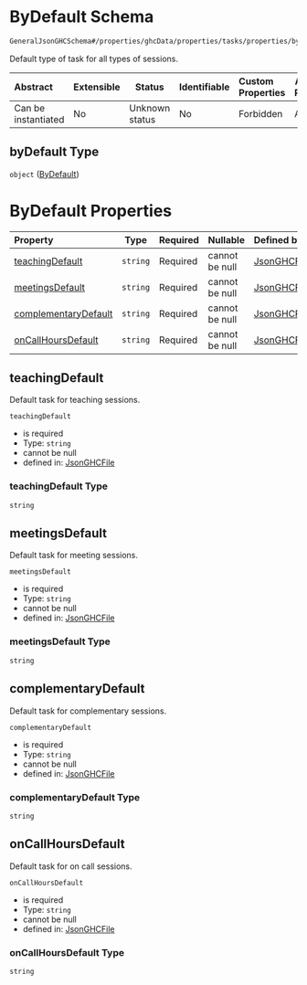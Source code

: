# ByDefault Schema

```txt
GeneralJsonGHCSchema#/properties/ghcData/properties/tasks/properties/byDefault
```

Default type of task for all types of sessions.


| Abstract            | Extensible | Status         | Identifiable | Custom Properties | Additional Properties | Access Restrictions | Defined In                                                         |
| :------------------ | ---------- | -------------- | ------------ | :---------------- | --------------------- | ------------------- | ------------------------------------------------------------------ |
| Can be instantiated | No         | Unknown status | No           | Forbidden         | Allowed               | none                | [ghc.schema.json\*](../out/ghc.schema.json "open original schema") |

## byDefault Type

`object` ([ByDefault](ghc-properties-ghcdata-properties-tasks-properties-bydefault.md))

# ByDefault Properties

| Property                                      | Type     | Required | Nullable       | Defined by                                                                                                                                                                                                                      |
| :-------------------------------------------- | -------- | -------- | -------------- | :------------------------------------------------------------------------------------------------------------------------------------------------------------------------------------------------------------------------------ |
| [teachingDefault](#teachingdefault)           | `string` | Required | cannot be null | [JsonGHCFile](ghc-properties-ghcdata-properties-tasks-properties-bydefault-properties-teachingdefault.md "GeneralJsonGHCSchema#/properties/ghcData/properties/tasks/properties/byDefault/properties/teachingDefault")           |
| [meetingsDefault](#meetingsdefault)           | `string` | Required | cannot be null | [JsonGHCFile](ghc-properties-ghcdata-properties-tasks-properties-bydefault-properties-meetingsdefault.md "GeneralJsonGHCSchema#/properties/ghcData/properties/tasks/properties/byDefault/properties/meetingsDefault")           |
| [complementaryDefault](#complementarydefault) | `string` | Required | cannot be null | [JsonGHCFile](ghc-properties-ghcdata-properties-tasks-properties-bydefault-properties-complementarydefault.md "GeneralJsonGHCSchema#/properties/ghcData/properties/tasks/properties/byDefault/properties/complementaryDefault") |
| [onCallHoursDefault](#oncallhoursdefault)     | `string` | Required | cannot be null | [JsonGHCFile](ghc-properties-ghcdata-properties-tasks-properties-bydefault-properties-oncallhoursdefault.md "GeneralJsonGHCSchema#/properties/ghcData/properties/tasks/properties/byDefault/properties/onCallHoursDefault")     |

## teachingDefault

 Default task for teaching sessions.


`teachingDefault`

-   is required
-   Type: `string`
-   cannot be null
-   defined in: [JsonGHCFile](ghc-properties-ghcdata-properties-tasks-properties-bydefault-properties-teachingdefault.md "GeneralJsonGHCSchema#/properties/ghcData/properties/tasks/properties/byDefault/properties/teachingDefault")

### teachingDefault Type

`string`

## meetingsDefault

Default task for meeting sessions.


`meetingsDefault`

-   is required
-   Type: `string`
-   cannot be null
-   defined in: [JsonGHCFile](ghc-properties-ghcdata-properties-tasks-properties-bydefault-properties-meetingsdefault.md "GeneralJsonGHCSchema#/properties/ghcData/properties/tasks/properties/byDefault/properties/meetingsDefault")

### meetingsDefault Type

`string`

## complementaryDefault

Default task for complementary sessions.


`complementaryDefault`

-   is required
-   Type: `string`
-   cannot be null
-   defined in: [JsonGHCFile](ghc-properties-ghcdata-properties-tasks-properties-bydefault-properties-complementarydefault.md "GeneralJsonGHCSchema#/properties/ghcData/properties/tasks/properties/byDefault/properties/complementaryDefault")

### complementaryDefault Type

`string`

## onCallHoursDefault

Default task for on call sessions.


`onCallHoursDefault`

-   is required
-   Type: `string`
-   cannot be null
-   defined in: [JsonGHCFile](ghc-properties-ghcdata-properties-tasks-properties-bydefault-properties-oncallhoursdefault.md "GeneralJsonGHCSchema#/properties/ghcData/properties/tasks/properties/byDefault/properties/onCallHoursDefault")

### onCallHoursDefault Type

`string`
